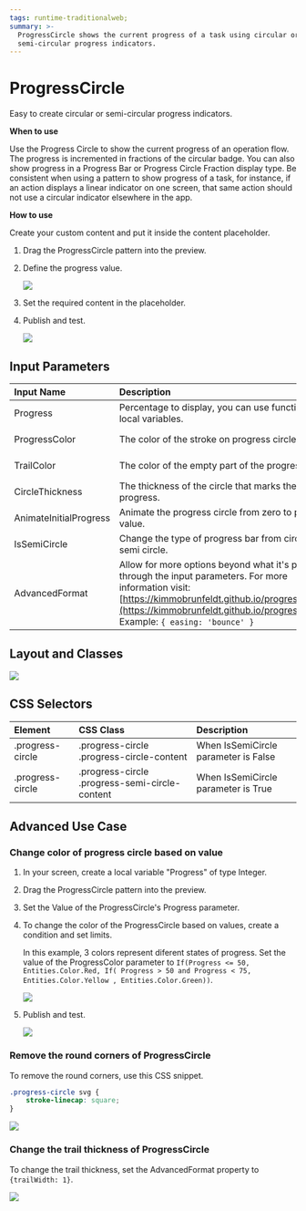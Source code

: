 ```yaml
---
tags: runtime-traditionalweb;
summary: >-
  ProgressCircle shows the current progress of a task using circular or
  semi-circular progress indicators.
---
```


# ProgressCircle

Easy to create circular or semi-circular progress indicators.

**When to use**

Use the Progress Circle to show the current progress of an operation flow. The progress is incremented in fractions of the circular badge. You can also show progress in a Progress Bar or Progress Circle Fraction display type. Be consistent when using a pattern to show progress of a task, for instance, if an action displays a linear indicator on one screen, that same action should not use a circular indicator elsewhere in the app.

**How to use**

Create your custom content and put it inside the content placeholder.

1. Drag the ProgressCircle pattern into the preview.
2. Define the progress value.

   ![](https://github.com/danielmarquespt/docs-product/tree/e7ea3f444d5129dab245c69ab72ae091554bc4fb/src/develop/ui/patterns/web/numbers/images/progresscircle-image-1.png%3E)

3. Set the required content in the placeholder.
4. Publish and test.

   ![](https://github.com/danielmarquespt/docs-product/tree/e7ea3f444d5129dab245c69ab72ae091554bc4fb/src/develop/ui/patterns/web/numbers/images/progresscircle-image-2.png%3E)

## Input Parameters

| **Input Name** | **Description** | **Type** | **Mandatory** | **Default Value** |
| :--- | :--- | :--- | :--- | :--- |
| Progress | Percentage to display, you can use functions or local variables. | Integer | True | none |
| ProgressColor | The color of the stroke on progress circle. | Color Identifier | False | Entities.Color.Primary |
| TrailColor | The color of the empty part of the progress circle. | Color Identifier | False | Entities.Color.Neutral5 |
| CircleThickness | The thickness of the circle that marks the progress. | Integer | False | 4 |
| AnimateInitialProgress | Animate the progress circle from zero to progress value. | Boolean | False | True |
| IsSemiCircle | Change the type of progress bar from circle to semi circle. | Boolean | False | False |
| AdvancedFormat | Allow for more options beyond what it's provided through the input parameters. For more information visit: [https://kimmobrunfeldt.github.io/progressbar.js/](https://kimmobrunfeldt.github.io/progressbar.js/). Example: `{ easing: 'bounce' }` | Text | False | none |

## Layout and Classes

![](https://github.com/danielmarquespt/docs-product/tree/e7ea3f444d5129dab245c69ab72ae091554bc4fb/src/develop/ui/patterns/web/numbers/images/progresscircle-image-3.png?width=650%3E)

## CSS Selectors

| **Element** | **CSS Class** | **Description** |
| :--- | :--- | :--- |
| .progress-circle | .progress-circle .progress-circle-content | When IsSemiCircle parameter is False |
| .progress-circle | .progress-circle .progress-semi-circle-content | When IsSemiCircle parameter is True |

## Advanced Use Case

### Change color of progress circle based on value

1. In your screen, create a local variable "Progress" of type Integer.
2. Drag the ProgressCircle pattern into the preview.
3. Set the Value of the ProgressCircle's Progress parameter.
4. To change the color of the ProgressCircle based on values, create a condition and set limits.

   In this example, 3 colors represent diferent states of progress. Set the value of the ProgressColor parameter to `If(Progress <= 50, Entities.Color.Red, If( Progress > 50 and Progress < 75, Entities.Color.Yellow , Entities.Color.Green))`.

   ![](https://github.com/danielmarquespt/docs-product/tree/e7ea3f444d5129dab245c69ab72ae091554bc4fb/src/develop/ui/patterns/web/numbers/images/progresscircle-image-4.png%3E)

5. Publish and test.

   ![](https://github.com/danielmarquespt/docs-product/tree/e7ea3f444d5129dab245c69ab72ae091554bc4fb/src/develop/ui/patterns/web/numbers/images/progresscircle-image-5.gif%3E)

### Remove the round corners of ProgressCircle

To remove the round corners, use this CSS snippet.

```css
.progress-circle svg {
    stroke-linecap: square;
}
```

![](https://github.com/danielmarquespt/docs-product/tree/e7ea3f444d5129dab245c69ab72ae091554bc4fb/src/develop/ui/patterns/web/numbers/images/progresscircle-image-6.png%3E)

### Change the trail thickness of ProgressCircle

To change the trail thickness, set the AdvancedFormat property to `{trailWidth: 1}`.

![](https://github.com/danielmarquespt/docs-product/tree/e7ea3f444d5129dab245c69ab72ae091554bc4fb/src/develop/ui/patterns/web/numbers/images/progresscircle-image-7.png%3E)

